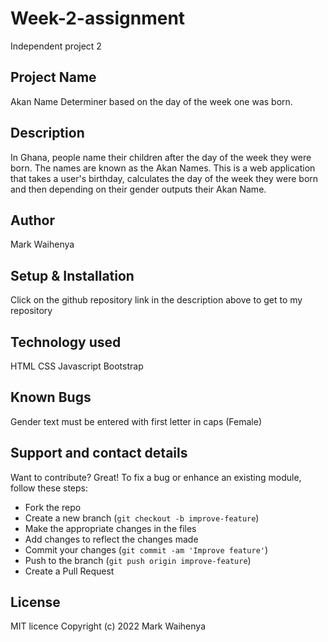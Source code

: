 # Week-2-assignment
Independent project 2
## Project Name
Akan Name Determiner based on the day of the week one was born.

## Description
In Ghana, people name their children after the day of the week they were born. The names are known as the Akan Names. This is a web application that takes a user's birthday, calculates the day of the week they were born and then depending on their gender outputs their Akan Name.
## Author
Mark Waihenya

## Setup & Installation
Click on the github repository link in the description above to get to my repository

## Technology used
HTML
CSS
Javascript
Bootstrap

## Known Bugs
Gender text must be entered with first letter in caps (Female)

## Support and contact details
Want to contribute? Great!
To fix a bug or enhance an existing module, follow these steps:

- Fork the repo
- Create a new branch (`git checkout -b improve-feature`)
- Make the appropriate changes in the files
- Add changes to reflect the changes made
- Commit your changes (`git commit -am 'Improve feature'`)
- Push to the branch (`git push origin improve-feature`)
- Create a Pull Request 

## License
MIT licence Copyright (c) 2022 Mark Waihenya
